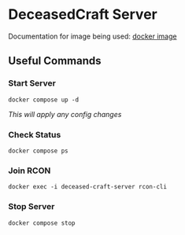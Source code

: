 # DeceasedCraft Server

Documentation for image being used: [docker image](https://docker-minecraft-server.readthedocs.io/en/latest/)

## Useful Commands

### Start Server

```pwsh
docker compose up -d
```

*This will apply any config changes*

### Check Status

```pwsh
docker compose ps
```

### Join RCON

```pwsh
docker exec -i deceased-craft-server rcon-cli
```

### Stop Server

```pwsh
docker compose stop
```
